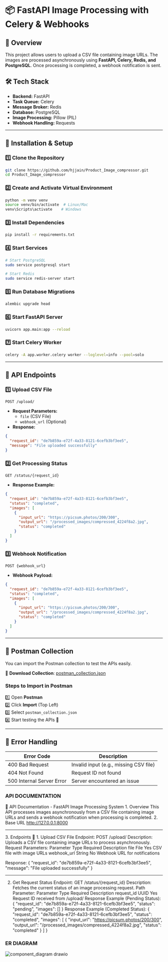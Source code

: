 # 📦 FastAPI Image Processing with Celery & Webhooks

## 🚀 Overview
This project allows users to upload a CSV file containing image URLs. The images are processed asynchronously using **FastAPI, Celery, Redis, and PostgreSQL**. Once processing is completed, a webhook notification is sent.

## 🛠️ Tech Stack
- **Backend:** FastAPI
- **Task Queue:** Celery
- **Message Broker:** Redis
- **Database:** PostgreSQL
- **Image Processing:** Pillow (PIL)
- **Webhook Handling:** Requests

---

## 📌 Installation & Setup

### **1️⃣ Clone the Repository**
```bash
git clone https://github.com/hjjain/Product_Image_compressor.git
cd Product_Image_compressor
```

### **2️⃣ Create and Activate Virtual Environment**
```bash
python -m venv venv
source venv/bin/activate  # Linux/Mac
venv\Scripts\activate    # Windows
```

### **3️⃣ Install Dependencies**
```bash
pip install -r requirements.txt
```

### **4️⃣ Start Services**
```bash
# Start PostgreSQL
sudo service postgresql start

# Start Redis
sudo service redis-server start
```

### **5️⃣ Run Database Migrations**
```bash
alembic upgrade head
```

### **6️⃣ Start FastAPI Server**
```bash
uvicorn app.main:app --reload
```

### **7️⃣ Start Celery Worker**
```bash
celery -A app.worker.celery worker --loglevel=info --pool=solo
```

---

## 📌 API Endpoints

### **1️⃣ Upload CSV File**
`POST /upload/`
- **Request Parameters:**
  - `file` (CSV File)
  - `webhook_url` (Optional)
- **Response:**
```json
{
  "request_id": "de7b859a-e72f-4a33-8121-6cefb3bf3ee5",
  "message": "File uploaded successfully"
}
```

### **2️⃣ Get Processing Status**
`GET /status/{request_id}`
- **Response Example:**
```json
{
  "request_id": "de7b859a-e72f-4a33-8121-6cefb3bf3ee5",
  "status": "completed",
  "images": [
    {
      "input_url": "https://picsum.photos/200/300",
      "output_url": "/processed_images/compressed_4224f8a2.jpg",
      "status": "completed"
    }
  ]
}
```

### **3️⃣ Webhook Notification**
`POST {webhook_url}`
- **Webhook Payload:**
```json
{
  "request_id": "de7b859a-e72f-4a33-8121-6cefb3bf3ee5",
  "status": "completed",
  "images": [
    {
      "input_url": "https://picsum.photos/200/300",
      "output_url": "/processed_images/compressed_4224f8a2.jpg",
      "status": "completed"
    }
  ]
}
```

---

## 📌 Postman Collection
You can import the Postman collection to test the APIs easily.

🔗 **Download Collection**: [postman_collection.json](./postman_collection.json)

### **Steps to Import in Postman**
1️⃣ Open **Postman**  
2️⃣ Click **Import** (Top Left)  
3️⃣ Select `postman_collection.json`  
4️⃣ Start testing the APIs 🚀  

---

## 📌 Error Handling
| Error Code | Description |
|-----------|-------------|
| 400 Bad Request | Invalid input (e.g., missing CSV file) |
| 404 Not Found | Request ID not found |
| 500 Internal Server Error | Server encountered an issue |


### **API DOCUMENTATION**

📌 API Documentation - FastAPI Image Processing System
1️. Overview
This API processes images asynchronously from a CSV file containing image URLs and sends a webhook notification when processing is completed.
2️. Base URL
http://127.0.0.1:8000
________________________________________
3️. Endpoints
🔹 1. Upload CSV File
Endpoint:
POST /upload/
Description:
Uploads a CSV file containing image URLs to process asynchronously.
Request Parameters:
Parameter	       Type	     Required	                    Description
file	        File	         Yes	           CSV file with image URLs
webhook_url	       String	          No	           Webhook URL for notifications

Response:
{
  "request_id": "de7b859a-e72f-4a33-8121-6cefb3bf3ee5",
  "message": "File uploaded successfully"
}
________________________________________
2. Get Request Status
Endpoint:
GET /status/{request_id}
Description:
Fetches the current status of an image processing request.
Path Parameter:
Parameter	         Type	     	          Required	         Description
request_id	         UUID		              Yes	     Request ID received from /upload/
Response Example (Pending Status):
{
  "request_id": "de7b859a-e72f-4a33-8121-6cefb3bf3ee5",
  "status": "pending",
  "images": []
}
Response Example (Completed Status):
{
  "request_id": "de7b859a-e72f-4a33-8121-6cefb3bf3ee5",
  "status": "completed",
  "images": [
   {
      "input_url": "https://picsum.photos/200/300",
      "output_url": "/processed_images/compressed_4224f8a2.jpg",
      "status": "completed"
    }
  ]
}

### **ER DIAGRAM**

![component_diagram drawio](https://github.com/user-attachments/assets/0fae3cf8-3508-4d53-9dbe-a4222cc41f8e)




